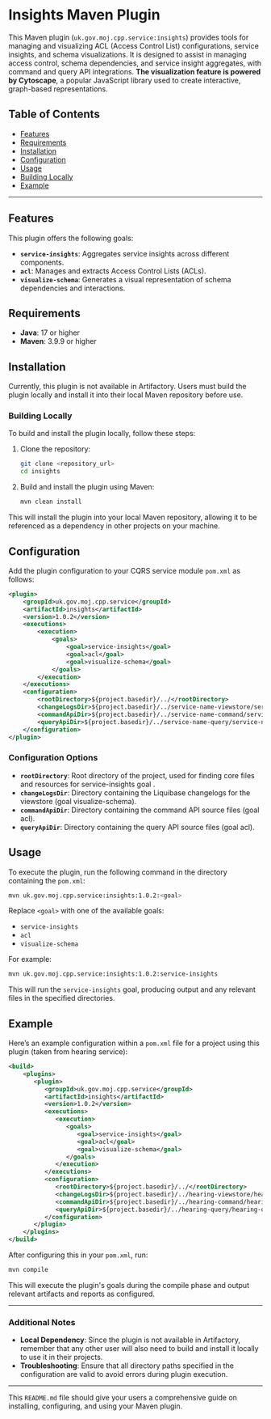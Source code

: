 
# Insights Maven Plugin

This Maven plugin (`uk.gov.moj.cpp.service:insights`) provides tools for managing and visualizing ACL (Access Control List) configurations, service insights, and schema visualizations. It is designed to assist in managing access control, schema dependencies, and service insight aggregates, with command and query API integrations. **The visualization feature is powered by Cytoscape**, a popular JavaScript library used to create interactive, graph-based representations.
## Table of Contents

- [Features](#features)
- [Requirements](#requirements)
- [Installation](#installation)
- [Configuration](#configuration)
- [Usage](#usage)
- [Building Locally](#building-locally)
- [Example](#example)

---

## Features

This plugin offers the following goals:

- **`service-insights`**: Aggregates service insights across different components.
- **`acl`**: Manages and extracts Access Control Lists (ACLs).
- **`visualize-schema`**: Generates a visual representation of schema dependencies and interactions.

## Requirements

- **Java**: 17 or higher
- **Maven**: 3.9.9 or higher

## Installation

Currently, this plugin is not available in Artifactory. Users must build the plugin locally and install it into their local Maven repository before use.

### Building Locally

To build and install the plugin locally, follow these steps:

1. Clone the repository:
   ```bash
   git clone <repository_url>
   cd insights
   ```

2. Build and install the plugin using Maven:
   ```bash
   mvn clean install
   ```

This will install the plugin into your local Maven repository, allowing it to be referenced as a dependency in other projects on your machine.

## Configuration

Add the plugin configuration to your CQRS service module `pom.xml` as follows:

```xml
<plugin>
    <groupId>uk.gov.moj.cpp.service</groupId>
    <artifactId>insights</artifactId>
    <version>1.0.2</version>
    <executions>
        <execution>
            <goals>
                <goal>service-insights</goal>
                <goal>acl</goal>
                <goal>visualize-schema</goal>
            </goals>
        </execution>
    </executions>
    <configuration>
        <rootDirectory>${project.basedir}/../</rootDirectory>
        <changeLogsDir>${project.basedir}/../service-name-viewstore/service-name-viewstore-liquibase</changeLogsDir>
        <commandApiDir>${project.basedir}/../service-name-command/service-name-command-api</commandApiDir>
        <queryApiDir>${project.basedir}/../service-name-query/service-name-query-api</queryApiDir>
    </configuration>
</plugin>
```

### Configuration Options

- **`rootDirectory`**: Root directory of the project, used for finding core files and resources for service-insights goal .
- **`changeLogsDir`**: Directory containing the Liquibase changelogs for the viewstore (goal visualize-schema).
- **`commandApiDir`**: Directory containing the command API source files (goal acl).
- **`queryApiDir`**: Directory containing the query API source files (goal acl).

## Usage

To execute the plugin, run the following command in the directory containing the `pom.xml`:

```bash
mvn uk.gov.moj.cpp.service:insights:1.0.2:<goal>
```

Replace `<goal>` with one of the available goals:

- `service-insights`
- `acl`
- `visualize-schema`

For example:

```bash
mvn uk.gov.moj.cpp.service:insights:1.0.2:service-insights
```

This will run the `service-insights` goal, producing output and any relevant files in the specified directories.

## Example

Here’s an example configuration within a `pom.xml` file for a project using this plugin (taken from hearing service):

```xml
<build>
    <plugins>
       <plugin>
          <groupId>uk.gov.moj.cpp.service</groupId>
          <artifactId>insights</artifactId>
          <version>1.0.2</version>
          <executions>
             <execution>
                <goals>
                   <goal>service-insights</goal>
                   <goal>acl</goal>
                   <goal>visualize-schema</goal>
                </goals>
             </execution>
          </executions>
          <configuration>
             <rootDirectory>${project.basedir}/../</rootDirectory>
             <changeLogsDir>${project.basedir}/../hearing-viewstore/hearing-viewstore-liquibase</changeLogsDir>
             <commandApiDir>${project.basedir}/../hearing-command/hearing-command-api</commandApiDir>
             <queryApiDir>${project.basedir}/../hearing-query/hearing-query-api</queryApiDir>
          </configuration>
       </plugin>
    </plugins>
</build>
```

After configuring this in your `pom.xml`, run:

```bash
mvn compile
```

This will execute the plugin's goals during the compile phase and output relevant artifacts and reports as configured.

---

### Additional Notes

- **Local Dependency**: Since the plugin is not available in Artifactory, remember that any other user will also need to build and install it locally to use it in their projects.
- **Troubleshooting**: Ensure that all directory paths specified in the configuration are valid to avoid errors during plugin execution.

---

This `README.md` file should give your users a comprehensive guide on installing, configuring, and using your Maven plugin.
